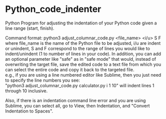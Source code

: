 # Python_code_indenter
Python Program for adjusting the indentation of your Python code given a line range (start, finish).

Command format: python3 adjust_columnar_code.py <file_name> <i/u> S F <optional>
where file_name is the name of the Python file to be adjusted, i/u are indent or unindent,
S and F correspond to the range of lines you would like to indent/unindent (1 to number of lines in your code).
In addition, you can add an optional parameter like "safe" as in "safe mode" that would, instead of overwriting the target file,
save the edited code to a text file from which you can select the entire code and copy it back to the targeted file. \
e.g., if you are using a line numbered editor like Sublime, then you just need to specify
the line numbers you see: \
"python3 adjust_columnar_code.py calculator.py i 1 10" will indent lines 1 through 10 inclusive.

Also, if there is an indentation command line error and you are using Sublime, you can select all, go to View, then Indentation,
and "Convert Indentation to Spaces".
